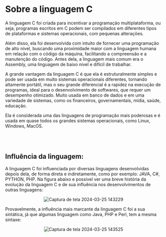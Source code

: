 # Sobre a linguagem C   

A linguagem C foi criada para incentivar a programação multiplataforma, ou seja, programas escritos em C podem ser compilados em diferentes tipos de plataformas e sistemas operacionais, com pequenas alterações. 

Além disso, ela foi desenvolvida com intuito de fornecer uma programação de alto nível, buscando uma proximidade maior com a linguagem humana em relação com o código da máquina, facilitando a compreensão e a manutenção do código. Antes dela, a linguagem mais comum era o Assembly, uma linguagem de baixo nível e difícil de trabalhar.  

A grande vantagem da linguagem C é que ela é estruturalmente simples e pode ser usada em muito sistemas operacionais diferentes, tornando altamente portátil, mas o seu grande diferencial é a rapidez na execução de programas, ideal para o desenvolvimento de softwares, que requer um desempenho otimizado. Muito usada em banco de dados e em uma variedade de sistemas, como os financeiros, governamentais, mídia, saúde, educação. 

Ela é considerada uma das linguagens de programação mais poderosas e é usada em quase todos os grandes sistemas operacionais, como Linux, Windows, MacOS. 

<br>
<br>

## Influência da linguagem:

A linguagem C foi influenciada por diversas linguagens desenvolvidas depois dela, de forma direta e indiretamente, como por exemplo: JAVA, C#, PYTHON, PHP. Na figura abaixo e possível ver uma breve história da evolução da linguagem C e de sua influência nos desenvolvimentos de outras linguagens: 

<div align="center"> 

  ![Captura de tela 2024-03-25 143229](https://github.com/pedro-CL/Desmistificar-a-linguagem-C/assets/82902852/94e91168-91d3-4851-b18a-5796994255e2)

</div>

Provavelmente, a influência mais marcante da linguagem C foi a sua sintática, já que algumas linguagem como Java, PHP e Perl, tem a mesma sintaxe: 

<div align="center"> 

  ![Captura de tela 2024-03-25 143525](https://github.com/pedro-CL/Desmistificar-a-linguagem-C/assets/82902852/df0f918f-058c-4bcc-982c-216d0d9cb53b)


</div>
